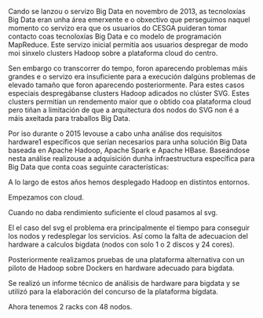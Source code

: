Cando se lanzou o servizo Big Data en novembro de 2013, as tecnoloxías Big Data eran unha área emerxente e o obxectivo que perseguimos naquel momento co servizo era que os usuarios do CESGA puideran tomar contacto coas tecnoloxías Big Data e co modelo de programación MapReduce.  Este servizo inicial permitía aos usuarios despregar de modo moi sinxelo clusters Hadoop sobre a plataforma cloud do centro.

Sen embargo co transcorrer do tempo, foron aparecendo problemas máis grandes e o servizo era insuficiente para a execución dalgúns problemas de elevado tamaño que foron aparecendo posteriormente. Para estes casos especiais despregábanse clusters Hadoop adicados no clúster SVG. Estes clusters permitían un rendemento maior que o obtido coa plataforma cloud pero tiñan a limitación de que a arquitectura dos nodos do SVG non é a máis axeitada para traballos Big Data.

Por iso durante o 2015 levouse a cabo unha análise dos requisitos hardware1 específicos que serían necesarios para unha solución Big Data baseada en Apache Hadoop, Apache Spark e Apache HBase. Baseándose nesta análise realizouse a adquisición dunha infraestructura específica para Big Data que conta coas seguinte características:






A lo largo de estos años hemos desplegado Hadoop en distintos entornos.

Empezamos con cloud.

Cuando no daba rendimiento suficiente el cloud pasamos al svg.

El el caso del svg el problema era principalmente el tiempo para conseguir los nodos y
redesplegar los servicios. Así como la falta de adecuacion del hardware a calculos
bigdata (nodos con solo 1 o 2 discos y 24 cores).

Posteriormente realizamos pruebas de una plataforma alternativa con un piloto de Hadoop
sobre Dockers en hardware adecuado para bigdata.

Se realizó un informe técnico de análisis de hardware para bigdata y se utilizó para
la elaboración del concurso de la plataforma bigdata.

Ahora tenemos 2 racks con 48 nodos.


